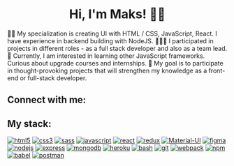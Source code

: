 <!--
**yarymaks/yarymaks** is a ✨ _special_ ✨ repository because its `README.md` (this file) appears on your GitHub profile.

Here are some ideas to get you started:

- 🔭 I’m currently working on ...
- 🌱 I’m currently learning ...
- 👯 I’m looking to collaborate on ...
- 🤔 I’m looking for help with ...
- 💬 Ask me about ...
- 📫 How to reach me: ...
- 😄 Pronouns: ...
- ⚡ Fun fact: ...
-->
<h1 align="center">Hi, I'm Maks! 👨‍💻</h1>
✍🏼 My specialization is creating UI with HTML / CSS, JavaScript, React. I have experience in backend building with NodeJS.
👷🏼‍♂️ I participated in projects in different roles - as a full stack developer and also as a team lead.
🌱 Currently, I am interested in learning other JavaScript frameworks. Curious about upgrade courses and internships. 
🧠 My goal is to participate in thought-provoking projects that will strengthen my knowledge as a front-end or full-stack developer.
<h2 align="left">Connect with me:</h2>
<!-- <p align="left">
<a href="https://www.linkedin.com/in/mityaua/"><img src="https://img.shields.io/badge/Linkedin-blue?logo=linkedin&style=for-the-badge" alt="linkedin" title="Linkedin" /></a>
<a href="https://t.me/skyup"><img src="https://img.shields.io/badge/Telegram-555?logo=telegram&style=for-the-badge" alt="telegram" title="Telegram" /></a>
<a href="https://twitter.com/tara_kot"><img src="https://img.shields.io/badge/twitter-555?logo=twitter&style=for-the-badge" alt="twitter" title="Twitter" />
<a href="https://www.instagram.com/salamifuet/"><img src="https://img.shields.io/badge/instagram-555?logo=instagram&style=for-the-badge" alt="instagram" title="Instagram" /></a>
</p> -->
<h2 align="left">My stack:</h2>
<p align="left">
  <a href="https://developer.mozilla.org/en-US/docs/Web/HTML"><img src="https://img.shields.io/badge/HTML5-555?logo=html5&style=for-the-badge" alt="html5" title="HTML5" /></a> 
  <a href="https://developer.mozilla.org/en-US/docs/Web/CSS"><img src="https://img.shields.io/badge/CSS3-555?logo=css3&logoColor=1572B6&style=for-the-badge" alt="css3" title="CSS3" /></a>
  <a href="https://sass-lang.com"><img src="https://img.shields.io/badge/SASS-555?logo=sass&style=for-the-badge" alt="sass" title="SASS" /></a>
  <a href="https://developer.mozilla.org/en-US/docs/Web/JavaScript"><img src="https://img.shields.io/badge/Javascript-555?logo=javascript&style=for-the-badge" alt="javascript" title="javascript" /></a>
  <a href="https://reactjs.org/"><img src="https://img.shields.io/badge/React-555?logo=react&style=for-the-badge" alt="react" title="react" /></a>
  <a href="https://react-redux.js.org/" > <img src="https://img.shields.io/badge/Redux-555?logo=redux&logoColor=764ABC&style=for-the-badge" alt="redux" title="redux" /></a> 
   <a href="https://material-ui.com/"> <img src="https://img.shields.io/badge/material-555?logo=material-ui&style=for-the-badge" alt="Material-UI" title="Material-UI" /></a> 
  <a href="https://www.figma.com/"> <img src="https://img.shields.io/badge/Figma-555?logo=figma&style=for-the-badge" alt="figma" title="Figma" /></a> 
  <a href="https://nodejs.org"> <img src="https://img.shields.io/badge/Node.js-555?logo=node.js&style=for-the-badge" alt="nodejs" title="Node.js" /></a> 
  <a href="https://expressjs.com"> <img src="https://img.shields.io/badge/Express-555?logo=express&style=for-the-badge" alt="express" title="Express" /></a>
  <a href="https://www.mongodb.com/"> <img src="https://img.shields.io/badge/Mongodb-555?logo=mongodb&style=for-the-badge" alt="mongodb" title="MongoDB" /></a>
  <a href="https://heroku.com"><img src="https://img.shields.io/badge/Heroku-555?logo=heroku&style=for-the-badge" alt="heroku" title="Heroku" /></a> 
  <a href="https://www.gnu.org/software/bash/" > <img src="https://img.shields.io/badge/Bash-555?logo=bash&style=for-the-badge" alt="bash" title="Bash" /></a> 
  <a href="https://git-scm.com/"><img src="https://img.shields.io/badge/Git-555?logo=git&style=for-the-badge" alt="git" title="Git" /></a> 
  <a href="https://webpack.js.org"><img src="https://img.shields.io/badge/Webpack-555?logo=webpack&style=for-the-badge" alt="webpack" title="Webpack" /></a>
  <a href="https://www.npmjs.com/"> <img src="https://img.shields.io/badge/Npm-555?logo=npm&style=for-the-badge" alt="npm" title="NPM" /></a> 
  <a href="https://babeljs.io/"> <img src="https://img.shields.io/badge/Babel-555?logo=babel&style=for-the-badge" alt="babel" title="Babel" /></a>
  <a href="https://postman.com"> <img src="https://img.shields.io/badge/Postman.js-555?logo=postman&style=for-the-badge" alt="postman" title="Postman" /></a></p>
